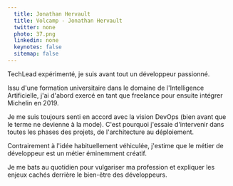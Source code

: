 ```yaml
---
  title: Jonathan Hervault
  title: Volcamp - Jonathan Hervault
  twitter: none
  photo: 37.png
  linkedin: none
  keynotes: false
  sitemap: false
---
```

TechLead expérimenté, je suis avant tout un développeur passionné.

Issu d'une formation universitaire dans le domaine de l'Intelligence Artificielle, j'ai d'abord exercé en tant que freelance pour ensuite intégrer Michelin en 2019.

Je me suis toujours senti en accord avec la vision DevOps (bien avant que le terme ne devienne à la mode). C'est pourquoi j'essaie d'intervenir dans toutes les phases des projets, de l'architecture au déploiement.

Contrairement à l'idée habituellement véhiculée, j'estime que le métier de développeur est un métier éminemment créatif.

Je me bats au quotidien pour vulgariser ma profession et expliquer les enjeux cachés derrière le bien-être des développeurs.
